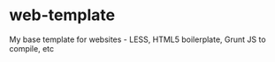 web-template
============

My base template for websites - LESS, HTML5 boilerplate, Grunt JS to compile, etc
